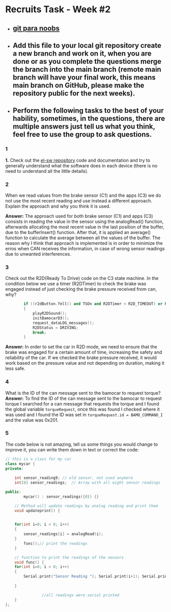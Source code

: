 # Recruits Task - Week #2
- ## [git para noobs](https://hackmd.io/@PedroRomao/HJ0GJSae1x)
- ## Add this file to your local git repository create a new branch and work on it, when you are done or as you complete the questions merge the branch into the main branch (remote main branch will have your final work, this means main branch on GitHub, please make the repository public for the next weeks).
- ## Perform the following tasks to the best of your hability, sometimes, in the questions, there are multiple answers just tell us what you think, feel free to use the group to ask questions.


### 1
**1.** Check out the [el-sw repository](https://github.com/fs-feup/el-sw/tree/main) code and documentation  and try to generally understand what the software does in each device (there is no need to understand all the little details).



### 2
When we read values from the brake sensor (C1) and the apps (C3) we do not use the most recent reading and use instead a different approach. Explain the approach and why you think it is used.

**Answer:** The approach used for both brake sensor (C1) and apps (C3) consists in reading the value in the sensor using the analogRead() function, afterwards allocating the most recent value in the last position of the buffer, due to the bufferInsert() function. After that, it is applied an average() function to calculate the average between all the values of the buffer. The reason why I think that approach is implemented is in order to minimize the erros when CAN receives the information, in case of wrong sensor readings due to unwanted interferences.


### 3
Check out the R2D(Ready To Drive) code on the C3 state machine. In the condition below we use a timer (R2DTimer) to check the brake was engaged instead of just checking the brake pressure received from can, why?
```c++
        if ((r2dButton.fell() and TSOn and R2DTimer < R2D_TIMEOUT) or R2DOverride)
        {
            playR2DSound();
            initBamocarD3();
            request_dataLOG_messages();
            R2DStatus = DRIVING;
            break;
        }
```

**Answer:** In order to set the car in R2D mode, we need to ensure that the brake was engaged for a certain amount of time, increasing the safety and reliability of the car. If we checked the brake pressure received, it would work based on the pressure value and not depending on duration, making it less safe.



### 4
What is the ID of the can message sent to the bamocar to request torque?
**Answer:** To find the ID of the can message sent to the bamocar to request torque I searched for a can message that requests the torque and I found the global variable `torqueRequest`, once this was found I checked where it was used and I found the ID was set in `torqueRequest.id = BAMO_COMMAND_I` and the value was 0x201. 




### 5 
The code below is not amazing, tell us some things you would change to improve it, you can write them down in text or correct the code:
```c++
// this is a class for my car
class mycar {
private:
    
    int sensor_reading9; // old sensor, not used anymore
    int[8] sensor_readings;  // Array with all eight sensor readings

public:
        mycar() : sensor_readings({0}) {}

    // Method will update readings by analog reading and print them 
    void updateprint() {
       

	for(int i=0; i < 8; i++)
  	{ 
 		sensor_readings[i] = analogRead(i);
	}
        func();// print the readings
    }

    // function to print the readings of the sensors
    void func() {
	for(int i=0; i < 8; i++)
  	{ 
 		Serial.print("Sensor Reading "); Serial.print(i+1); Serial.print(": "); Serial.println(sensor_readings[i]);
		
	}

                //all readings were serial printed
    }
};
```

